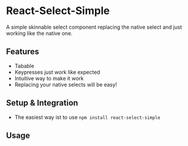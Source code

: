 React-Select-Simple
============

A simple skinnable select component replacing the native select and just working like the native one.

## Features

* Tabable
* Keypresses just work like expected
* Intuitive way to make it work
* Replacing your native selects will be easy!

## Setup & Integration

* The easiest way ist to use ```npm install react-select-simple```

## Usage